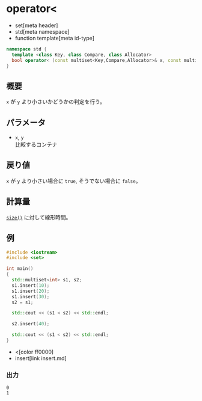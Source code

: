 # operator<
* set[meta header]
* std[meta namespace]
* function template[meta id-type]

```cpp
namespace std {
  template <class Key, class Compare, class Allocator>
  bool operator< (const multiset<Key,Compare,Allocator>& x, const multiset<Key,Compare,Allocator>& y);
}
```

## 概要
`x` が `y` より小さいかどうかの判定を行う。


## パラメータ
- `x`, `y`<br/>
比較するコンテナ


## 戻り値
`x` が `y` より小さい場合に `true`, そうでない場合に `false`。


## 計算量
[`size()`](size.md) に対して線形時間。


## 例
```cpp example
#include <iostream>
#include <set>

int main()
{
  std::multiset<int> s1, s2;
  s1.insert(10);
  s1.insert(20);
  s1.insert(30);
  s2 = s1;

  std::cout << (s1 < s2) << std::endl;

  s2.insert(40);

  std::cout << (s1 < s2) << std::endl;
}
```
* <[color ff0000]
* insert[link insert.md]

### 出力
```
0
1
```

